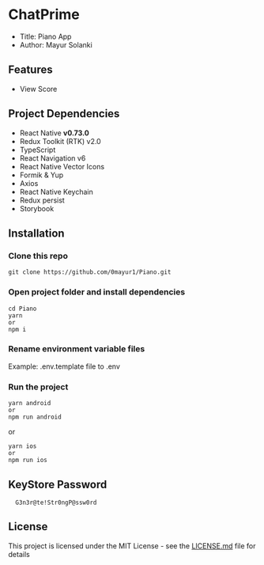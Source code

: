 # ChatPrime

- Title: Piano App
- Author: Mayur Solanki

## Features

- View Score

## Project Dependencies

- React Native **v0.73.0**
- Redux Toolkit (RTK) v2.0
- TypeScript
- React Navigation v6
- React Native Vector Icons
- Formik & Yup
- Axios
- React Native Keychain
- Redux persist
- Storybook

## Installation

### Clone this repo

```
git clone https://github.com/0mayur1/Piano.git
```

### Open project folder and install dependencies

```
cd Piano
yarn
or
npm i
```

### Rename environment variable files

Example: .env.template file to .env

### Run the project

```
yarn android
or
npm run android
```

or

```
yarn ios
or
npm run ios
```

## KeyStore Password

```
  G3n3r@te!Str0ngP@ssw0rd
```

## License

This project is licensed under the MIT License - see the [LICENSE.md](LICENSE) file for details
